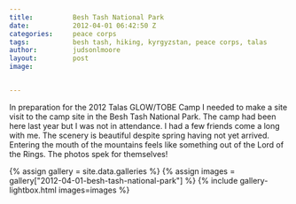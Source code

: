 ```yaml
---
title:			Besh Tash National Park
date:			2012-04-01 06:42:50 Z
categories:		peace corps
tags:			besh tash, hiking, kyrgyzstan, peace corps, talas
author:			judsonlmoore
layout:			post
image:			


---
```


In preparation for the 2012 Talas GLOW/TOBE Camp I needed to make a site visit to the camp site in the Besh Tash National Park. The camp had been here last year but I was not in attendance. I had a few friends come a long with me. The scenery is beautiful despite spring having not yet arrived. Entering the mouth of the mountains feels like something out of the Lord of the Rings. The photos spek for themselves!

{% assign gallery = site.data.galleries %}
{% assign images = gallery["2012-04-01-besh-tash-national-park"] %}
{% include gallery-lightbox.html images=images %}
